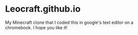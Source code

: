 # Leocraft.github.io
My Minecraft clone that
I coded this in google's text editor on a chromebook.
I hope you like it!

